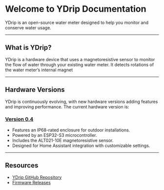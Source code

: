 # Welcome to YDrip Documentation

YDrip is an open-source water meter designed to help you monitor and conserve water usage. 

---

## **What is YDrip?**

YDrip is a hardware device that uses a magnetoresistive sensor to monitor the flow of water through your existing water meter. It detects rotations of the water meter’s internal magnet

---

## **Hardware Versions**

YDrip is continuously evolving, with new hardware versions adding features and improving performance. The current hardware version is:

### **[Version 0.4](v0.4/index.md)**
- Features an IP68-rated enclosure for outdoor installations.
- Powered by an ESP32-S3 microcontroller.
- Includes the ALT021-10E magnetoresistive sensor.
- Designed for Home Assistant integration with customizable settings.

---

## **Resources**

- [YDrip GitHub Repository](https://github.com/YDrip)
- [Firmware Releases](https://github.com/YDrip/ydrip-esphome/releases)
